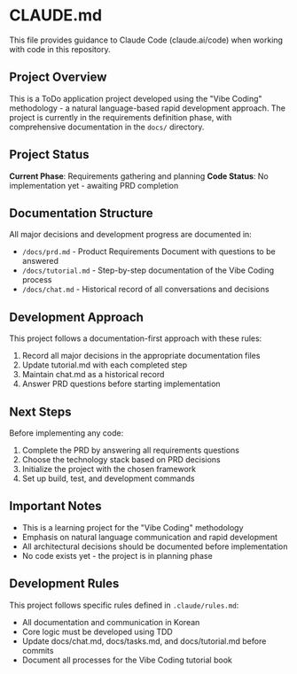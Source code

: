 # CLAUDE.md

This file provides guidance to Claude Code (claude.ai/code) when working with code in this repository.

## Project Overview

This is a ToDo application project developed using the "Vibe Coding" methodology - a natural language-based rapid development approach. The project is currently in the requirements definition phase, with comprehensive documentation in the `docs/` directory.

## Project Status

**Current Phase**: Requirements gathering and planning
**Code Status**: No implementation yet - awaiting PRD completion

## Documentation Structure

All major decisions and development progress are documented in:
- `/docs/prd.md` - Product Requirements Document with questions to be answered
- `/docs/tutorial.md` - Step-by-step documentation of the Vibe Coding process
- `/docs/chat.md` - Historical record of all conversations and decisions

## Development Approach

This project follows a documentation-first approach with these rules:
1. Record all major decisions in the appropriate documentation files
2. Update tutorial.md with each completed step
3. Maintain chat.md as a historical record
4. Answer PRD questions before starting implementation

## Next Steps

Before implementing any code:
1. Complete the PRD by answering all requirements questions
2. Choose the technology stack based on PRD decisions
3. Initialize the project with the chosen framework
4. Set up build, test, and development commands

## Important Notes

- This is a learning project for the "Vibe Coding" methodology
- Emphasis on natural language communication and rapid development
- All architectural decisions should be documented before implementation
- No code exists yet - the project is in planning phase

## Development Rules

This project follows specific rules defined in `.claude/rules.md`:
- All documentation and communication in Korean
- Core logic must be developed using TDD
- Update docs/chat.md, docs/tasks.md, and docs/tutorial.md before commits
- Document all processes for the Vibe Coding tutorial book